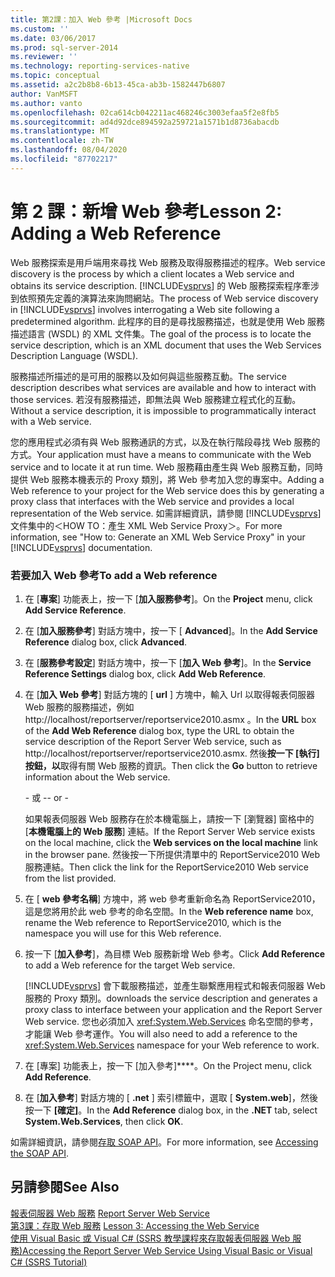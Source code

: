 ```yaml
---
title: 第2課：加入 Web 參考 |Microsoft Docs
ms.custom: ''
ms.date: 03/06/2017
ms.prod: sql-server-2014
ms.reviewer: ''
ms.technology: reporting-services-native
ms.topic: conceptual
ms.assetid: a2c2b8b8-6b13-45ca-ab3b-1582447b6807
author: VanMSFT
ms.author: vanto
ms.openlocfilehash: 02ca614cb042211ac468246c3003efaa5f2e8fb5
ms.sourcegitcommit: ad4d92dce894592a259721a1571b1d8736abacdb
ms.translationtype: MT
ms.contentlocale: zh-TW
ms.lasthandoff: 08/04/2020
ms.locfileid: "87702217"
---
```

# <a name="lesson-2-adding-a-web-reference"></a><span data-ttu-id="20a33-102">第 2 課：新增 Web 參考</span><span class="sxs-lookup"><span data-stu-id="20a33-102">Lesson 2: Adding a Web Reference</span></span>
  <span data-ttu-id="20a33-103">Web 服務探索是用戶端用來尋找 Web 服務及取得服務描述的程序。</span><span class="sxs-lookup"><span data-stu-id="20a33-103">Web service discovery is the process by which a client locates a Web service and obtains its service description.</span></span> <span data-ttu-id="20a33-104">[!INCLUDE[vsprvs](../includes/vsprvs-md.md)] 的 Web 服務探索程序牽涉到依照預先定義的演算法來詢問網站。</span><span class="sxs-lookup"><span data-stu-id="20a33-104">The process of Web service discovery in [!INCLUDE[vsprvs](../includes/vsprvs-md.md)] involves interrogating a Web site following a predetermined algorithm.</span></span> <span data-ttu-id="20a33-105">此程序的目的是尋找服務描述，也就是使用 Web 服務描述語言 (WSDL) 的 XML 文件集。</span><span class="sxs-lookup"><span data-stu-id="20a33-105">The goal of the process is to locate the service description, which is an XML document that uses the Web Services Description Language (WSDL).</span></span>  
  
 <span data-ttu-id="20a33-106">服務描述所描述的是可用的服務以及如何與這些服務互動。</span><span class="sxs-lookup"><span data-stu-id="20a33-106">The service description describes what services are available and how to interact with those services.</span></span> <span data-ttu-id="20a33-107">若沒有服務描述，即無法與 Web 服務建立程式化的互動。</span><span class="sxs-lookup"><span data-stu-id="20a33-107">Without a service description, it is impossible to programmatically interact with a Web service.</span></span>  
  
 <span data-ttu-id="20a33-108">您的應用程式必須有與 Web 服務通訊的方式，以及在執行階段尋找 Web 服務的方式。</span><span class="sxs-lookup"><span data-stu-id="20a33-108">Your application must have a means to communicate with the Web service and to locate it at run time.</span></span> <span data-ttu-id="20a33-109">Web 服務藉由產生與 Web 服務互動，同時提供 Web 服務本機表示的 Proxy 類別，將 Web 參考加入您的專案中。</span><span class="sxs-lookup"><span data-stu-id="20a33-109">Adding a Web reference to your project for the Web service does this by generating a proxy class that interfaces with the Web service and provides a local representation of the Web service.</span></span> <span data-ttu-id="20a33-110">如需詳細資訊，請參閱 [!INCLUDE[vsprvs](../includes/vsprvs-md.md)] 文件集中的＜HOW TO：產生 XML Web Service Proxy＞。</span><span class="sxs-lookup"><span data-stu-id="20a33-110">For more information, see "How to: Generate an XML Web Service Proxy" in your [!INCLUDE[vsprvs](../includes/vsprvs-md.md)] documentation.</span></span>  
  
### <a name="to-add-a-web-reference"></a><span data-ttu-id="20a33-111">若要加入 Web 參考</span><span class="sxs-lookup"><span data-stu-id="20a33-111">To add a Web reference</span></span>  
  
1.  <span data-ttu-id="20a33-112">在 [**專案**] 功能表上，按一下 [**加入服務參考**]。</span><span class="sxs-lookup"><span data-stu-id="20a33-112">On the **Project** menu, click **Add Service Reference**.</span></span>  
  
2.  <span data-ttu-id="20a33-113">在 [**加入服務參考**] 對話方塊中，按一下 [ **Advanced**]。</span><span class="sxs-lookup"><span data-stu-id="20a33-113">In the **Add Service Reference** dialog box, click **Advanced**.</span></span>  
  
3.  <span data-ttu-id="20a33-114">在 [**服務參考設定**] 對話方塊中，按一下 [**加入 Web 參考**]。</span><span class="sxs-lookup"><span data-stu-id="20a33-114">In the **Service Reference Settings** dialog box, click **Add Web Reference**.</span></span>  
  
4.  <span data-ttu-id="20a33-115">在 [**加入 Web 參考**] 對話方塊的 [ **url** ] 方塊中，輸入 Url 以取得報表伺服器 Web 服務的服務描述，例如 http://localhost/reportserver/reportservice2010.asmx 。</span><span class="sxs-lookup"><span data-stu-id="20a33-115">In the **URL** box of the **Add Web Reference** dialog box, type the URL to obtain the service description of the Report Server Web service, such as http://localhost/reportserver/reportservice2010.asmx.</span></span> <span data-ttu-id="20a33-116">然後**按一下 [執行] 按鈕，以**取得有關 Web 服務的資訊。</span><span class="sxs-lookup"><span data-stu-id="20a33-116">Then click the **Go** button to retrieve information about the Web service.</span></span>  
  
     <span data-ttu-id="20a33-117">\- 或 -</span><span class="sxs-lookup"><span data-stu-id="20a33-117">\- or -</span></span>  
  
     <span data-ttu-id="20a33-118">如果報表伺服器 Web 服務存在於本機電腦上，請按一下 [瀏覽器] 窗格中的 [**本機電腦上的 Web 服務**] 連結。</span><span class="sxs-lookup"><span data-stu-id="20a33-118">If the Report Server Web service exists on the local machine, click the **Web services on the local machine** link in the browser pane.</span></span> <span data-ttu-id="20a33-119">然後按一下所提供清單中的 ReportService2010 Web 服務連結。</span><span class="sxs-lookup"><span data-stu-id="20a33-119">Then click the link for the ReportService2010 Web service from the list provided.</span></span>  
  
5.  <span data-ttu-id="20a33-120">在 [ **web 參考名稱**] 方塊中，將 web 參考重新命名為 ReportService2010，這是您將用於此 web 參考的命名空間。</span><span class="sxs-lookup"><span data-stu-id="20a33-120">In the **Web reference name** box, rename the Web reference to ReportService2010, which is the namespace you will use for this Web reference.</span></span>  
  
6.  <span data-ttu-id="20a33-121">按一下 [**加入參考**]，為目標 Web 服務新增 Web 參考。</span><span class="sxs-lookup"><span data-stu-id="20a33-121">Click **Add Reference** to add a Web reference for the target Web service.</span></span>  
  
     [!INCLUDE[vsprvs](../includes/vsprvs-md.md)] <span data-ttu-id="20a33-122">會下載服務描述，並產生聯繫應用程式和報表伺服器 Web 服務的 Proxy 類別。</span><span class="sxs-lookup"><span data-stu-id="20a33-122">downloads the service description and generates a proxy class to interface between your application and the Report Server Web service.</span></span> <span data-ttu-id="20a33-123">您也必須加入 <xref:System.Web.Services> 命名空間的參考，才能讓 Web 參考運作。</span><span class="sxs-lookup"><span data-stu-id="20a33-123">You will also need to add a reference to the <xref:System.Web.Services> namespace for your Web reference to work.</span></span>  
  
7.  <span data-ttu-id="20a33-124">在 [專案] 功能表上，按一下 [加入參考]\*\*\*\*。</span><span class="sxs-lookup"><span data-stu-id="20a33-124">On the Project menu, click **Add Reference**.</span></span>  
  
8.  <span data-ttu-id="20a33-125">在 [**加入參考**] 對話方塊的 [ **.net** ] 索引標籤中，選取 [ **System.web**]，然後按一下 **[確定]**。</span><span class="sxs-lookup"><span data-stu-id="20a33-125">In the **Add Reference** dialog box, in the **.NET** tab, select **System.Web.Services**, then click **OK**.</span></span>  
  
 <span data-ttu-id="20a33-126">如需詳細資訊，請參閱[存取 SOAP API](../reporting-services/report-server-web-service/accessing-the-soap-api.md)。</span><span class="sxs-lookup"><span data-stu-id="20a33-126">For more information, see [Accessing the SOAP API](../reporting-services/report-server-web-service/accessing-the-soap-api.md).</span></span>  
  
## <a name="see-also"></a><span data-ttu-id="20a33-127">另請參閱</span><span class="sxs-lookup"><span data-stu-id="20a33-127">See Also</span></span>  
 <span data-ttu-id="20a33-128">[報表伺服器 Web 服務](../reporting-services/report-server-web-service/report-server-web-service.md) </span><span class="sxs-lookup"><span data-stu-id="20a33-128">[Report Server Web Service](../reporting-services/report-server-web-service/report-server-web-service.md) </span></span>  
 <span data-ttu-id="20a33-129">[第3課：存取 Web 服務](../../2014/tutorials/lesson-3-accessing-the-web-service.md) </span><span class="sxs-lookup"><span data-stu-id="20a33-129">[Lesson 3: Accessing the Web Service](../../2014/tutorials/lesson-3-accessing-the-web-service.md) </span></span>  
 [<span data-ttu-id="20a33-130">使用 Visual Basic 或 Visual C&#35; &#40;SSRS 教學課程來存取報表伺服器 Web 服務&#41;</span><span class="sxs-lookup"><span data-stu-id="20a33-130">Accessing the Report Server Web Service Using Visual Basic or Visual C&#35; &#40;SSRS Tutorial&#41;</span></span>](../../2014/tutorials/access-report-server-web-service-vb-vcsharp-ssrs-tutorial.md)  
  
  
